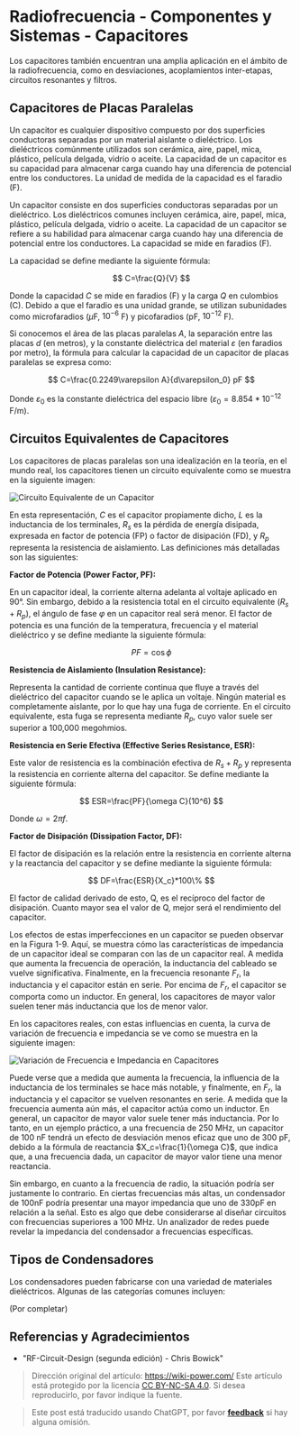# Radiofrecuencia - Componentes y Sistemas - Capacitores

Los capacitores también encuentran una amplia aplicación en el ámbito de la radiofrecuencia, como en desviaciones, acoplamientos inter-etapas, circuitos resonantes y filtros.

## Capacitores de Placas Paralelas

Un capacitor es cualquier dispositivo compuesto por dos superficies conductoras separadas por un material aislante o dieléctrico. Los dieléctricos comúnmente utilizados son cerámica, aire, papel, mica, plástico, película delgada, vidrio o aceite. La capacidad de un capacitor es su capacidad para almacenar carga cuando hay una diferencia de potencial entre los conductores. La unidad de medida de la capacidad es el faradio (F).

Un capacitor consiste en dos superficies conductoras separadas por un dieléctrico. Los dieléctricos comunes incluyen cerámica, aire, papel, mica, plástico, película delgada, vidrio o aceite. La capacidad de un capacitor se refiere a su habilidad para almacenar carga cuando hay una diferencia de potencial entre los conductores. La capacidad se mide en faradios (F).

La capacidad se define mediante la siguiente fórmula:

$$
C=\frac{Q}{V}
$$

Donde la capacidad $C$ se mide en faradios (F) y la carga $Q$ en culombios (C). Debido a que el faradio es una unidad grande, se utilizan subunidades como microfaradios ($\mu$F, $10^{-6}$ F) y picofaradios (pF, $10^{-12}$ F).

Si conocemos el área de las placas paralelas $A$, la separación entre las placas $d$ (en metros), y la constante dieléctrica del material $\varepsilon$ (en faradios por metro), la fórmula para calcular la capacidad de un capacitor de placas paralelas se expresa como:

$$
C=\frac{0.2249\varepsilon A}{d\varepsilon_0} pF
$$

Donde $\varepsilon_0$ es la constante dieléctrica del espacio libre ($\varepsilon_0=8.854*10^{-12}$ F/m).

## Circuitos Equivalentes de Capacitores

Los capacitores de placas paralelas son una idealización en la teoría, en el mundo real, los capacitores tienen un circuito equivalente como se muestra en la siguiente imagen:

![Circuito Equivalente de un Capacitor](https://media.wiki-power.com/img/20220411143753.png)

En esta representación, $C$ es el capacitor propiamente dicho, $L$ es la inductancia de los terminales, $R_s$ es la pérdida de energía disipada, expresada en factor de potencia (FP) o factor de disipación (FD), y $R_p$ representa la resistencia de aislamiento. Las definiciones más detalladas son las siguientes:

**Factor de Potencia (Power Factor, PF):**

En un capacitor ideal, la corriente alterna adelanta al voltaje aplicado en 90°. Sin embargo, debido a la resistencia total en el circuito equivalente ($R_s + R_p$), el ángulo de fase $φ$ en un capacitor real será menor. El factor de potencia es una función de la temperatura, frecuencia y el material dieléctrico y se define mediante la siguiente fórmula:

$$
PF=\cos \phi
$$

**Resistencia de Aislamiento (Insulation Resistance):**

Representa la cantidad de corriente continua que fluye a través del dieléctrico del capacitor cuando se le aplica un voltaje. Ningún material es completamente aislante, por lo que hay una fuga de corriente. En el circuito equivalente, esta fuga se representa mediante $R_p$, cuyo valor suele ser superior a 100,000 megohmios.

**Resistencia en Serie Efectiva (Effective Series Resistance, ESR):**

Este valor de resistencia es la combinación efectiva de $R_s + R_p$ y representa la resistencia en corriente alterna del capacitor. Se define mediante la siguiente fórmula:

$$
ESR=\frac{PF}{\omega C}(10^6)
$$

Donde $\omega=2 \pi f$.

**Factor de Disipación (Dissipation Factor, DF):**

El factor de disipación es la relación entre la resistencia en corriente alterna y la reactancia del capacitor y se define mediante la siguiente fórmula:

$$
DF=\frac{ESR}{X_c}*100\%
$$

El factor de calidad derivado de esto, Q, es el recíproco del factor de disipación. Cuanto mayor sea el valor de Q, mejor será el rendimiento del capacitor.

Los efectos de estas imperfecciones en un capacitor se pueden observar en la Figura 1-9. Aquí, se muestra cómo las características de impedancia de un capacitor ideal se comparan con las de un capacitor real. A medida que aumenta la frecuencia de operación, la inductancia del cableado se vuelve significativa. Finalmente, en la frecuencia resonante $F_r$, la inductancia y el capacitor están en serie. Por encima de $F_r$, el capacitor se comporta como un inductor. En general, los capacitores de mayor valor suelen tener más inductancia que los de menor valor.

En los capacitores reales, con estas influencias en cuenta, la curva de variación de frecuencia e impedancia se ve como se muestra en la siguiente imagen:

![Variación de Frecuencia e Impedancia en Capacitores](https://media.wiki-power.com/img/20220411152818.png)

Puede verse que a medida que aumenta la frecuencia, la influencia de la inductancia de los terminales se hace más notable, y finalmente, en $F_r$, la inductancia y el capacitor se vuelven resonantes en serie. A medida que la frecuencia aumenta aún más, el capacitor actúa como un inductor. En general, un capacitor de mayor valor suele tener más inductancia. Por lo tanto, en un ejemplo práctico, a una frecuencia de 250 MHz, un capacitor de 100 nF tendrá un efecto de desviación menos eficaz que uno de 300 pF, debido a la fórmula de reactancia $X_c=\frac{1}{\omega C}$, que indica que, a una frecuencia dada, un capacitor de mayor valor tiene una menor reactancia.

Sin embargo, en cuanto a la frecuencia de radio, la situación podría ser justamente lo contrario. En ciertas frecuencias más altas, un condensador de 100nF podría presentar una mayor impedancia que uno de 330pF en relación a la señal. Esto es algo que debe considerarse al diseñar circuitos con frecuencias superiores a 100 MHz. Un analizador de redes puede revelar la impedancia del condensador a frecuencias específicas.

## Tipos de Condensadores

Los condensadores pueden fabricarse con una variedad de materiales dieléctricos. Algunas de las categorías comunes incluyen:

(Por completar)

## Referencias y Agradecimientos

- "RF-Circuit-Design (segunda edición) - Chris Bowick"

> Dirección original del artículo: <https://wiki-power.com/>
> Este artículo está protegido por la licencia [CC BY-NC-SA 4.0](https://creativecommons.org/licenses/by/4.0/deed.zh). Si desea reproducirlo, por favor indique la fuente.

> Este post está traducido usando ChatGPT, por favor [**feedback**](https://github.com/linyuxuanlin/Wiki_MkDocs/issues/new) si hay alguna omisión.
